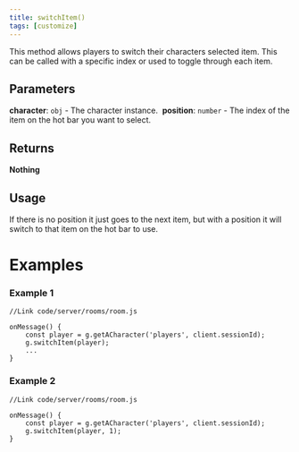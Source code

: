 ```yaml
---
title: switchItem()
tags: [customize]
---
```

This method allows players to switch their characters selected item. This can be called with a specific index or used to toggle through each item.
## Parameters
**character**: `obj` - The character instance.
​
**position**: `number` - The index of the item on the hot bar you want to select.
## Returns
**Nothing**
## Usage
If there is no position it just goes to the next item, but with a position it will switch to that item on the hot bar to use.
# Examples
### Example 1
```
//Link code/server/rooms/room.js
​
onMessage() {
	const player = g.getACharacter('players', client.sessionId);
	g.switchItem(player);
	...
}
```
### Example 2
```
//Link code/server/rooms/room.js
​
onMessage() {
	const player = g.getACharacter('players', client.sessionId);
	g.switchItem(player, 1);
}
```
